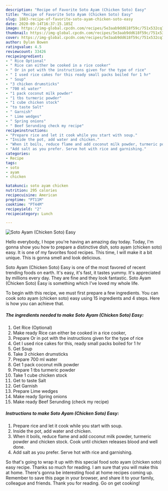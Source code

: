 ```yaml
---
description: "Recipe of Favorite Soto Ayam (Chicken Soto) Easy"
title: "Recipe of Favorite Soto Ayam (Chicken Soto) Easy"
slug: 1883-recipe-of-favorite-soto-ayam-chicken-soto-easy
date: 2020-09-14T16:37:15.185Z
image: https://img-global.cpcdn.com/recipes/5e3aab9dd618f59c/751x532cq70/soto-ayam-chicken-soto-easy-recipe-main-photo.jpg
thumbnail: https://img-global.cpcdn.com/recipes/5e3aab9dd618f59c/751x532cq70/soto-ayam-chicken-soto-easy-recipe-main-photo.jpg
cover: https://img-global.cpcdn.com/recipes/5e3aab9dd618f59c/751x532cq70/soto-ayam-chicken-soto-easy-recipe-main-photo.jpg
author: Dylan Bowen
ratingvalue: 4.5
reviewcount: 33426
recipeingredient:
- " Rice Optional"
- " Rice can either be cooked in a rice cooker"
- " Or in pot with the instructions given for the type of rice"
- " I used rice cakes for this ready small packs boiled for 1 hr"
- " Soup"
- "3 chicken drumsticks"
- "700 ml water"
- "1 pack coconut milk powder"
- "1 tbs turmeric powder"
- "1 cube chicken stock"
- "to taste Salt"
- " Garnish"
- " Lime wedges"
- " Spring onions"
- " Beef Serunding check my recipe"
recipeinstructions:
- "Prepare rice and let it cook while you start with soup."
- "Inside the pot, add water and chicken."
- "When it boils, reduce flame and add coconut milk powder, turmeric powder and chicken stock. Cook until chicken releases blood and well done."
- "Add salt as you prefer. Serve hot with rice and garnishing."
categories:
- Recipe
tags:
- soto
- ayam
- chicken

katakunci: soto ayam chicken 
nutrition: 295 calories
recipecuisine: American
preptime: "PT11M"
cooktime: "PT44M"
recipeyield: "2"
recipecategory: Lunch

---
```



![Soto Ayam (Chicken Soto) Easy](https://img-global.cpcdn.com/recipes/5e3aab9dd618f59c/751x532cq70/soto-ayam-chicken-soto-easy-recipe-main-photo.jpg)

Hello everybody, I hope you're having an amazing day today. Today, I'm gonna show you how to prepare a distinctive dish, soto ayam (chicken soto) easy. It is one of my favorites food recipes. This time, I will make it a bit unique. This is gonna smell and look delicious.

Soto Ayam (Chicken Soto) Easy is one of the most favored of recent trending foods on earth. It's easy, it's fast, it tastes yummy. It's appreciated by millions every day. They are fine and they look fantastic. Soto Ayam (Chicken Soto) Easy is something which I've loved my whole life.




To begin with this recipe, we must first prepare a few ingredients. You can cook soto ayam (chicken soto) easy using 15 ingredients and 4 steps. Here is how you can achieve that.

<!--inarticleads1-->

##### The ingredients needed to make Soto Ayam (Chicken Soto) Easy:

1. Get  Rice (Optional)
1. Make ready  Rice can either be cooked in a rice cooker,
1. Prepare  Or in pot with the instructions given for the type of rice
1. Get  I used rice cakes for this, ready small packs boiled for 1 hr
1. Get  Soup
1. Take 3 chicken drumsticks
1. Prepare 700 ml water
1. Get 1 pack coconut milk powder
1. Prepare 1 tbs turmeric powder
1. Take 1 cube chicken stock
1. Get to taste Salt
1. Get  Garnish
1. Prepare  Lime wedges
1. Make ready  Spring onions
1. Make ready  Beef Serunding (check my recipe)




<!--inarticleads2-->

##### Instructions to make Soto Ayam (Chicken Soto) Easy:

1. Prepare rice and let it cook while you start with soup.
1. Inside the pot, add water and chicken.
1. When it boils, reduce flame and add coconut milk powder, turmeric powder and chicken stock. Cook until chicken releases blood and well done.
1. Add salt as you prefer. Serve hot with rice and garnishing.




So that's going to wrap it up with this special food soto ayam (chicken soto) easy recipe. Thanks so much for reading. I am sure that you will make this at home. There's gonna be interesting food at home recipes coming up. Remember to save this page in your browser, and share it to your family, colleague and friends. Thank you for reading. Go on get cooking!
